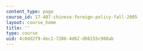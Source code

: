 ```yaml
---
content_type: page
course_id: 17-407-chinese-foreign-policy-fall-2005
layout: course_home
title: ''
type: course
uid: 4c6dd2f9-dec1-7286-4d62-d66155c988ab
---
```

